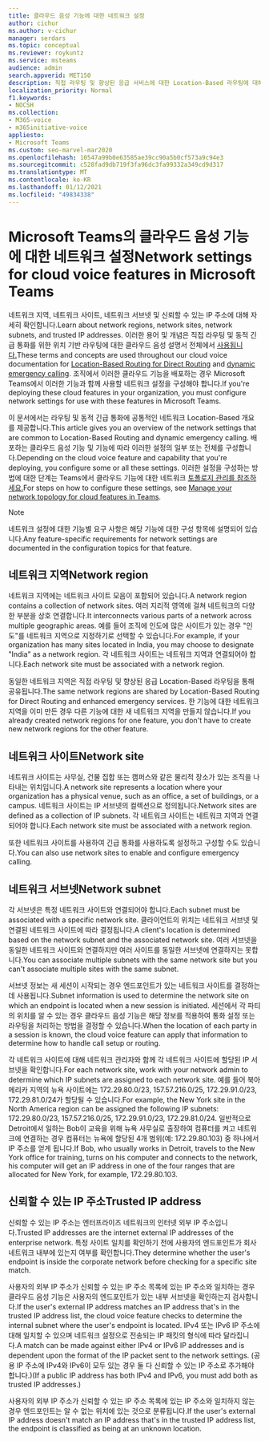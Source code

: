 ```yaml
---
title: 클라우드 음성 기능에 대한 네트워크 설정
author: cichur
ms.author: v-cichur
manager: serdars
ms.topic: conceptual
ms.reviewer: roykuntz
ms.service: msteams
audience: admin
search.appverid: MET150
description: 직접 라우팅 및 향상된 응급 서비스에 대한 Location-Based 라우팅에 대해 구성해야 하는 네트워크 설정에 대해 자세히 배워야 합니다.
localization_priority: Normal
f1.keywords:
- NOCSH
ms.collection:
- M365-voice
- m365initiative-voice
appliesto:
- Microsoft Teams
ms.custom: seo-marvel-mar2020
ms.openlocfilehash: 10547a99b0e63585ae39cc90a5b0cf573a9c94e3
ms.sourcegitcommit: c528fad9db719f3fa96dc3fa99332a349cd9d317
ms.translationtype: MT
ms.contentlocale: ko-KR
ms.lasthandoff: 01/12/2021
ms.locfileid: "49834338"
---
```

# <a name="network-settings-for-cloud-voice-features-in-microsoft-teams"></a><span data-ttu-id="e12eb-103">Microsoft Teams의 클라우드 음성 기능에 대한 네트워크 설정</span><span class="sxs-lookup"><span data-stu-id="e12eb-103">Network settings for cloud voice features in Microsoft Teams</span></span>

<span data-ttu-id="e12eb-104">네트워크 지역, 네트워크 사이트, 네트워크 서브넷 및 신뢰할 수 있는 IP 주소에 대해 자세히 확인합니다.</span><span class="sxs-lookup"><span data-stu-id="e12eb-104">Learn about network regions, network sites, network subnets, and trusted IP addresses.</span></span> <span data-ttu-id="e12eb-105">이러한 용어 및 개념은 직접 라우팅 [](location-based-routing-plan.md) 및 동적 긴급 통화를 위한 위치 기반 라우팅에 대한 클라우드 음성 설명서 전체에서 [사용됩니다.](configure-dynamic-emergency-calling.md)</span><span class="sxs-lookup"><span data-stu-id="e12eb-105">These terms and concepts are used throughout our cloud voice documentation for [Location-Based Routing for Direct Routing](location-based-routing-plan.md) and [dynamic emergency calling](configure-dynamic-emergency-calling.md).</span></span> <span data-ttu-id="e12eb-106">조직에서 이러한 클라우드 기능을 배포하는 경우 Microsoft Teams에서 이러한 기능과 함께 사용할 네트워크 설정을 구성해야 합니다.</span><span class="sxs-lookup"><span data-stu-id="e12eb-106">If you're deploying these cloud features in your organization, you must configure network settings for use with these features in Microsoft Teams.</span></span>

<span data-ttu-id="e12eb-107">이 문서에서는 라우팅 및 동적 긴급 통화에 공통적인 네트워크 Location-Based 개요를 제공합니다.</span><span class="sxs-lookup"><span data-stu-id="e12eb-107">This article gives you an overview of the network settings that are common to Location-Based Routing and dynamic emergency calling.</span></span> <span data-ttu-id="e12eb-108">배포하는 클라우드 음성 기능 및 기능에 따라 이러한 설정의 일부 또는 전체를 구성합니다.</span><span class="sxs-lookup"><span data-stu-id="e12eb-108">Depending on the cloud voice feature and capability that you're deploying, you configure some or all these settings.</span></span> <span data-ttu-id="e12eb-109">이러한 설정을 구성하는 방법에 대한 단계는 Teams에서 클라우드 기능에 대한 네트워크 [토폴로지 관리를 참조하세요.](manage-your-network-topology.md)</span><span class="sxs-lookup"><span data-stu-id="e12eb-109">For steps on how to configure these settings, see [Manage your network topology for cloud features in Teams](manage-your-network-topology.md).</span></span>

> [!NOTE]
> <span data-ttu-id="e12eb-110">네트워크 설정에 대한 기능별 요구 사항은 해당 기능에 대한 구성 항목에 설명되어 있습니다.</span><span class="sxs-lookup"><span data-stu-id="e12eb-110">Any feature-specific requirements for network settings are documented in the configuration topics for that feature.</span></span>

## <a name="network-region"></a><span data-ttu-id="e12eb-111">네트워크 지역</span><span class="sxs-lookup"><span data-stu-id="e12eb-111">Network region</span></span>

<span data-ttu-id="e12eb-112">네트워크 지역에는 네트워크 사이트 모음이 포함되어 있습니다.</span><span class="sxs-lookup"><span data-stu-id="e12eb-112">A network region contains a collection of network sites.</span></span> <span data-ttu-id="e12eb-113">여러 지리적 영역에 걸쳐 네트워크의 다양한 부분을 상호 연결합니다.</span><span class="sxs-lookup"><span data-stu-id="e12eb-113">It interconnects various parts of a network across multiple geographic areas.</span></span> <span data-ttu-id="e12eb-114">예를 들어 조직에 인도에 많은 사이트가 있는 경우 "인도"를 네트워크 지역으로 지정하기로 선택할 수 있습니다.</span><span class="sxs-lookup"><span data-stu-id="e12eb-114">For example, if your organization has many sites located in India, you may choose to designate "India" as a network region.</span></span> <span data-ttu-id="e12eb-115">각 네트워크 사이트는 네트워크 지역과 연결되어야 합니다.</span><span class="sxs-lookup"><span data-stu-id="e12eb-115">Each network site must be associated with a network region.</span></span>

<span data-ttu-id="e12eb-116">동일한 네트워크 지역은 직접 라우팅 및 향상된 응급 Location-Based 라우팅을 통해 공유됩니다.</span><span class="sxs-lookup"><span data-stu-id="e12eb-116">The same network regions are shared by Location-Based Routing for Direct Routing and enhanced emergency services.</span></span> <span data-ttu-id="e12eb-117">한 기능에 대한 네트워크 지역을 이미 만든 경우 다른 기능에 대한 새 네트워크 지역을 만들지 않습니다.</span><span class="sxs-lookup"><span data-stu-id="e12eb-117">If you already created network regions for one feature, you don't have to create new network regions for the other feature.</span></span>

## <a name="network-site"></a><span data-ttu-id="e12eb-118">네트워크 사이트</span><span class="sxs-lookup"><span data-stu-id="e12eb-118">Network site</span></span>

<span data-ttu-id="e12eb-119">네트워크 사이트는 사무실, 건물 집합 또는 캠퍼스와 같은 물리적 장소가 있는 조직을 나타내는 위치입니다.</span><span class="sxs-lookup"><span data-stu-id="e12eb-119">A network site represents a location where your organization has a physical venue, such as an office, a set of buildings, or a campus.</span></span> <span data-ttu-id="e12eb-120">네트워크 사이트는 IP 서브넷의 컬렉션으로 정의됩니다.</span><span class="sxs-lookup"><span data-stu-id="e12eb-120">Network sites are defined as a collection of IP subnets.</span></span> <span data-ttu-id="e12eb-121">각 네트워크 사이트는 네트워크 지역과 연결되어야 합니다.</span><span class="sxs-lookup"><span data-stu-id="e12eb-121">Each network site must be associated with a network region.</span></span>

<span data-ttu-id="e12eb-122">또한 네트워크 사이트를 사용하여 긴급 통화를 사용하도록 설정하고 구성할 수도 있습니다.</span><span class="sxs-lookup"><span data-stu-id="e12eb-122">You can also use network sites to enable and configure emergency calling.</span></span>

## <a name="network-subnet"></a><span data-ttu-id="e12eb-123">네트워크 서브넷</span><span class="sxs-lookup"><span data-stu-id="e12eb-123">Network subnet</span></span>

<span data-ttu-id="e12eb-124">각 서브넷은 특정 네트워크 사이트와 연결되어야 합니다.</span><span class="sxs-lookup"><span data-stu-id="e12eb-124">Each subnet must be associated with a specific network site.</span></span> <span data-ttu-id="e12eb-125">클라이언트의 위치는 네트워크 서브넷 및 연결된 네트워크 사이트에 따라 결정됩니다.</span><span class="sxs-lookup"><span data-stu-id="e12eb-125">A client's location is determined based on the network subnet and the associated network site.</span></span> <span data-ttu-id="e12eb-126">여러 서브넷을 동일한 네트워크 사이트와 연결하지만 여러 사이트를 동일한 서브넷에 연결하지는 못합니다.</span><span class="sxs-lookup"><span data-stu-id="e12eb-126">You can associate multiple subnets with the same network site but you can't associate multiple sites with the same subnet.</span></span>

<span data-ttu-id="e12eb-127">서브넷 정보는 새 세션이 시작되는 경우 엔드포인트가 있는 네트워크 사이트를 결정하는 데 사용됩니다.</span><span class="sxs-lookup"><span data-stu-id="e12eb-127">Subnet information is used to determine the network site on which an endpoint is located when a new session is initiated.</span></span> <span data-ttu-id="e12eb-128">세션에서 각 파티의 위치를 알 수 있는 경우 클라우드 음성 기능은 해당 정보를 적용하여 통화 설정 또는 라우팅을 처리하는 방법을 결정할 수 있습니다.</span><span class="sxs-lookup"><span data-stu-id="e12eb-128">When the location of each party in a session is known, the cloud voice feature can apply that information to determine how to handle call setup or routing.</span></span>

<span data-ttu-id="e12eb-129">각 네트워크 사이트에 대해 네트워크 관리자와 함께 각 네트워크 사이트에 할당된 IP 서브넷을 확인합니다.</span><span class="sxs-lookup"><span data-stu-id="e12eb-129">For each network site, work with your network admin to determine which IP subnets are assigned to each network site.</span></span> <span data-ttu-id="e12eb-130">예를 들어 북아메리카 지역의 뉴욕 사이트에는 172.29.80.0/23, 157.57.216.0/25, 172.29.91.0/23, 172.29.81.0/24가 할당될 수 있습니다.</span><span class="sxs-lookup"><span data-stu-id="e12eb-130">For example, the New York site in the North America region can be assigned the following IP subnets: 172.29.80.0/23, 157.57.216.0/25, 172.29.91.0/23, 172.29.81.0/24.</span></span> <span data-ttu-id="e12eb-131">일반적으로 Detroit에서 일하는 Bob이 교육을 위해 뉴욕 사무실로 출장하여 컴퓨터를 켜고 네트워크에 연결하는 경우 컴퓨터는 뉴욕에 할당된 4개 범위(예: 172.29.80.103) 중 하나에서 IP 주소를 얻게 됩니다.</span><span class="sxs-lookup"><span data-stu-id="e12eb-131">If Bob, who usually works in Detroit, travels to the New York office for training, turns on his computer and connects to the network, his computer will get an IP address in one of the four ranges that are allocated for New York, for example, 172.29.80.103.</span></span>

## <a name="trusted-ip-address"></a><span data-ttu-id="e12eb-132">신뢰할 수 있는 IP 주소</span><span class="sxs-lookup"><span data-stu-id="e12eb-132">Trusted IP address</span></span>

<span data-ttu-id="e12eb-133">신뢰할 수 있는 IP 주소는 엔터프라이즈 네트워크의 인터넷 외부 IP 주소입니다.</span><span class="sxs-lookup"><span data-stu-id="e12eb-133">Trusted IP addresses are the internet external IP addresses of the enterprise network.</span></span> <span data-ttu-id="e12eb-134">특정 사이트 일치를 확인하기 전에 사용자의 엔드포인트가 회사 네트워크 내부에 있는지 여부를 확인합니다.</span><span class="sxs-lookup"><span data-stu-id="e12eb-134">They determine whether the user's endpoint is inside the corporate network before checking for a specific site match.</span></span>

<span data-ttu-id="e12eb-135">사용자의 외부 IP 주소가 신뢰할 수 있는 IP 주소 목록에 있는 IP 주소와 일치하는 경우 클라우드 음성 기능은 사용자의 엔드포인트가 있는 내부 서브넷을 확인하는지 검사합니다.</span><span class="sxs-lookup"><span data-stu-id="e12eb-135">If the user's external IP address matches an IP address that's in the trusted IP address list, the cloud voice feature checks to determine the internal subnet where the user's endpoint is located.</span></span> <span data-ttu-id="e12eb-136">IPv4 또는 IPv6 IP 주소에 대해 일치할 수 있으며 네트워크 설정으로 전송되는 IP 패킷의 형식에 따라 달라집니다.</span><span class="sxs-lookup"><span data-stu-id="e12eb-136">A match can be made against either IPv4 or IPv6 IP addresses and is dependent upon the format of the IP packet sent to the network settings.</span></span> <span data-ttu-id="e12eb-137">(공용 IP 주소에 IPv4와 IPv6이 모두 있는 경우 둘 다 신뢰할 수 있는 IP 주소로 추가해야 합니다.)</span><span class="sxs-lookup"><span data-stu-id="e12eb-137">(If a public IP address has both IPv4 and IPv6, you must add both as trusted IP addresses.)</span></span>

<span data-ttu-id="e12eb-138">사용자의 외부 IP 주소가 신뢰할 수 있는 IP 주소 목록에 있는 IP 주소와 일치하지 않는 경우 엔드포인트는 알 수 없는 위치에 있는 것으로 분류됩니다.</span><span class="sxs-lookup"><span data-stu-id="e12eb-138">If the user's external IP address doesn't match an IP address that's in the trusted IP address list, the endpoint is classified as being at an unknown location.</span></span>

